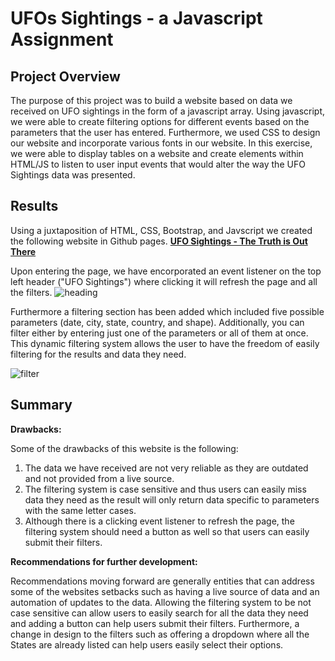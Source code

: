 # UFOs Sightings - a Javascript Assignment


## Project Overview

The purpose of this project was to build a website based on data we received on UFO sightings in the form of a javascript array. Using javascript, we were able to create filtering options for different events based on the parameters that the user has entered. Furthermore, we used CSS to design our website and incorporate various fonts in our website. In this exercise, we were able to display tables on a website and create elements within HTML/JS to listen to user input events that would alter the way the UFO Sightings data was presented. 

## Results

Using a juxtaposition of HTML, CSS, Bootstrap, and Javscript we created the following website in Github pages. **[UFO Sightings - The Truth is Out There](https://jeremysz0419.github.io/UFOs/)** 

Upon entering the page, we have encorporated an event listener on the top left header ("UFO Sightings") where clicking it will refresh the page and all the filters.
![heading]()

Furthermore a filtering section has been added which included five possible parameters (date, city, state, country, and shape). Additionally, you can filter either by entering just one of the parameters or all of them at once. This dynamic filtering system allows the user to have the freedom of easily filtering for the results and data they need.

![filter]()

## Summary

**Drawbacks:**

Some of the drawbacks of this website is the following:
1. The data we have received are not very reliable as they are outdated and not provided from a live source. 
2. The filtering system is case sensitive and thus users can easily miss data they need as the result will only return data specific to parameters with the same letter cases. 
3. Although there is a clicking event listener to refresh the page, the filtering system should need a button as well so that users can easily submit their filters. 

**Recommendations for further development:**

Recommendations moving forward are generally entities that can address some of the websites setbacks such as having a live source of data and an automation of updates to the data. Allowing the filtering system to be not case sensitive can allow users to easily search for all the data they need and adding a button can help users submit their filters. Furthermore, a change in design to the filters such as offering a dropdown where all the States are already listed can help users easily select their options. 
 
